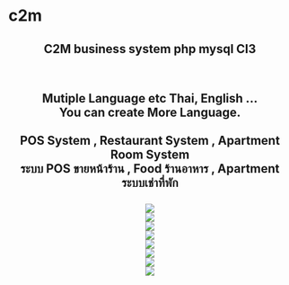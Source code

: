 # c2m

<center>
<h2>C2M business system php mysql CI3 </h2>
<br />
<h2>Mutiple Language etc Thai, English ... <br /> You can create More Language.
<br /><br />
POS System , Restaurant System , Apartment Room System
<br />
<b>ระบบ POS ขายหน้าร้าน  , Food ร้านอาหาร ,  Apartment ระบบเช่าที่พัก </b>
<br />

<br />
<img src="https://scontent.fbkk5-3.fna.fbcdn.net/v/t1.0-9/20429784_1368902496520193_7978697246194605241_n.jpg?oh=af27d5bf1212f80dd06acfaafa73fe7e&oe=59F00A83">


<br />
<img src="https://scontent.fbkk5-3.fna.fbcdn.net/v/t1.0-9/19990304_1368902533186856_7078605275243616294_n.png?oh=f3ea9dc620a927b050c9ccb04c7f0ca0&oe=5A33C4B2">


<br />
<img src="https://scontent.fbkk5-3.fna.fbcdn.net/v/t1.0-9/20431239_1370888979654878_4711574894160881224_n.png?oh=7b4a26bda1a0056bf91e22fb1f11a331&oe=59FE37D0">



<br />
<img src="https://scontent.fbkk5-3.fna.fbcdn.net/v/t1.0-9/20430069_1370889002988209_8071231733954242537_n.png?oh=171b3389bb9f753fed1a6562bb7ad708&oe=59FEF824">




<br />
<img src="https://scontent.fbkk5-3.fna.fbcdn.net/v/t1.0-9/20294554_1368902646520178_8093370505133932021_n.png?oh=8ff24aac12fab0c9954fe3c790cef8f1&oe=5A0028D3">


<br />
<img src="https://scontent.fbkk5-3.fna.fbcdn.net/v/t1.0-9/20374513_1368902506520192_816226265740505485_n.png?oh=c6b8626a6b7f57ae81e7c5f2bdc9ef38&oe=5A077FEB">



<br />
<img src="https://scontent.fbkk5-3.fna.fbcdn.net/v/t1.0-9/20374323_1368902553186854_6617707714710817019_n.png?oh=6aa6c071572d4e57ad87b283ec453c5e&oe=59EFB033">



<br />
<img src="https://scontent.fbkk5-3.fna.fbcdn.net/v/t1.0-9/20431196_1368902486520194_3650334132299665741_n.png?oh=02f67323523635220ed67cb9559f436f&oe=5A347C53">



</center>

